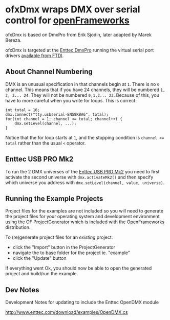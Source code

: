 # ofxDmx wraps DMX over serial control for [openFrameworks](http://openframeworks.cc/)

ofxDmx is based on DmxPro from Erik Sjodin, later adapted by Marek Bereza.

ofxDmx is targeted at the [Enttec DmxPro](http://www.enttec.com/index.php?main_menu=Products&prod=70304&show=description) running the virtual serial port drivers [available from FTDI](http://www.ftdichip.com/Drivers/VCP.htm).

## About Channel Numbering

DMX is an unusual specification in that channels begin at `1`. There is no `0` channel. This means that if you have 24 channels, they will be numbered `1, 2, 3... 24`. They will not be numbered `0,1,2... 23`. Because of this, you have to more careful when you write for loops. This is correct:

	int total = 16;
	dmx.connect("tty.usbserial-ENS8KBA6", total);
	for(int channel = 1; channel <= total; channel++) {
		dmx.setLevel(channel, ...);
	}

Notice that the for loop starts at `1`, and the stopping condition is `channel <= total` rather than the usual `<` operator.


## Enttec USB PRO Mk2 

To run the 2 DMX universes of the [Enttec USB PRO Mk2](http://www.enttec.com/?main_menu=Products&pn=70314&show=description) you need to first activate the second universe with `dmx.activateMk2()` and then specify which universe you address with `dmx.setLevel(channel, value, universe)`. 


## Running the Example Projects

Project files for the examples are not included so you will need to generate the project files for your operating system and development environment using the OF ProjectGenerator which is included with the OpenFrameworks distribution.

To (re)generate project files for an *existing* project:

* click the "Import" button in the ProjectGenerator
* navigate the to base folder for the project ie. "example"
* click the "Update" button

If everything went Ok, you should now be able to open the generated project and build/run the example.

## Dev Notes

Development Notes for updating to include the Enttec OpenDMX module

http://www.enttec.com/download/examples/OpenDMX.cs
